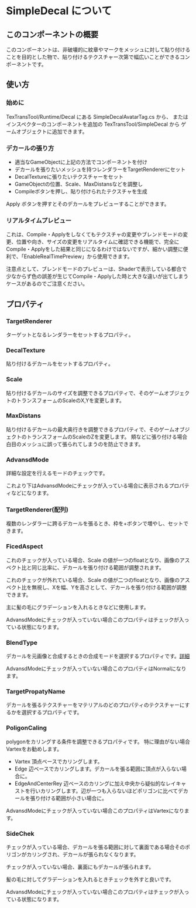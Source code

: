 # SimpleDecal について

## このコンポーネントの概要

このコンポーネントは、非破壊的に紋章やマークをメッシュに対して貼り付けることを目的とした物で、貼り付けるテクスチャー次第で幅広いことができるコンポーネントです。

## 使い方

### 始めに

TexTransTool/Runtime/Decal にある SimpleDecalAvatarTag.cs から、
またはインスペクターのコンポーネントを追加の TexTransTool/SimpleDecal から
ゲームオブジェクトに追加できます。

### デカールの張り方

 - 適当なGameObjectに上記の方法でコンポーネントを付け
 - デカールを張りたいメッシュを持つレンダラーをTargetRendererにセット
 - DecalTextureに張りたいテクスチャーをセット
 - GameObjectの位置、Scale、MaxDistansなどを調整し
 - Compileボタンを押し、貼り付けられたテクスチャを生成

Apply ボタンを押すとそのデカールをプレビューすることができます。

### リアルタイムプレビュー

これは、Compile・Applyをしなくてもテクスチャの変更やブレンドモードの変更、位置や向き、サイズの変更をリアルタイムに確認できる機能で、完全にCompile・Applyをした結果と同じになるわけではないですが、細かい調整に便利で、「EnableRealTimePreview」から使用できます。

注意点として、ブレンドモードのプレビューは、Shaderで表示している都合で少なからず色の誤差が生じてCompile・Applyした時と大きな違いが出てしまうケースがあるのでご注意ください。

## プロパティ

### TargetRenderer

ターゲットとなるレンダラーをセットするプロパティ。

### DecalTexture

貼り付けるデカールをセットするプロパティ。

### Scale

貼り付けるデカールのサイズを調整できるプロパティで、そのゲームオブジェクトのトランスフォーㇺのScaleのX,Yを変更します。

### MaxDistans

貼り付けるデカールの最大奥行きを調整できるプロパティで、そのゲームオブジェクトのトランスフォームのScaleのZを変更します。
頬などに張り付ける場合白目のメッシュに誤って張られてしまうのを防止できます。

### AdvansdMode

詳細な設定を行えるモードのチェックです。

これより下はAdvansdModeにチェックが入っている場合に表示されるプロパティなどになります。

### TargetRenderer(配列)

複数のレンダラーに跨るデカールを張るとき、枠を+ボタンで増やし、セットできます。

### FicedAspect

これのチェックが入っている場合、Scale の値が一つのfloatとなり、画像のアスペクト比と同じ比率に、デカールを張り付ける範囲が調整されます。

これのチェックが外れている場合、Scale の値が二つのfloatとなり、画像のアスペクト比を無視し、Xを幅、Yを高さとして、デカールを張り付ける範囲が調整できます。

主に髪の毛にグラデーションを入れるときなどに使用します。

AdvansdModeにチェックが入っていない場合このプロパティはチェックが入っている状態になります。

### BlendType

デカールを元画像と合成するときの合成モードを選択するプロパティです。[詳細](BlendType.md)

AdvansdModeにチェックが入っていない場合このプロパティはNormalになります。

### TargetPropatyName

デカールを張るテクスチャーをマテリアルのどのプロパティのテクスチャーにするかを選択するプロパティです。

### PoligonCaling

polygonをカリングする条件を調整できるプロパティです。
特に理由がない場合Vartexをお勧めします。

 - Vartex 頂点ベースでカリングします。
 - Edge 辺ベースでカリングします。デカールを張る範囲に頂点が入らない場合に。
 - EdgeAndCenterRey 辺ベースのカリングに加え中央から疑似的なレイキャストを行いカリングします。辺が一つも入らないほどポリゴンに比べてデカールを張り付ける範囲が小さい場合に。

AdvansdModeにチェックが入っていない場合このプロパティはVartexになります。

### SideChek
チェックが入っている場合、デカールを張る範囲に対して裏面である場合そのポリゴンがカリングされ、デカールが張られなくなります。

チェックが入っていない場合、裏面にもデカールが張られます。

髪の毛に対してグラデーションを入れるときチェックを外すと良いです。

AdvansdModeにチェックが入っていない場合このプロパティはチェックが入っている状態になります。
